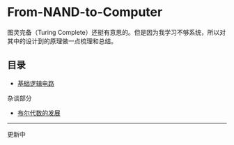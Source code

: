 # From-NAND-to-Computer

 图灵完备（Turing Complete）还挺有意思的。但是因为我学习不够系统，所以对其中的设计到的原理做一点梳理和总结。

## 目录

- [基础逻辑电路](基础逻辑电路.md)


杂谈部分
- [布尔代数的发展](布尔代数的发展.md)

---
更新中
